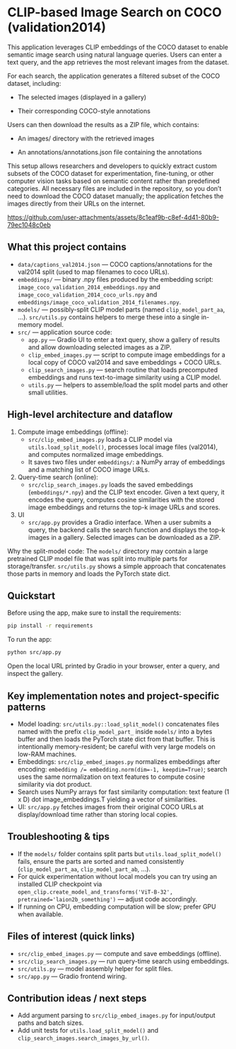 # CLIP-based Image Search on COCO (validation2014)

This application leverages CLIP embeddings of the COCO dataset to enable semantic image search using natural language queries. Users can enter a text query, and the app retrieves the most relevant images from the dataset.

For each search, the application generates a filtered subset of the COCO dataset, including:

- The selected images (displayed in a gallery)

- Their corresponding COCO-style annotations

Users can then download the results as a ZIP file, which contains:

- An images/ directory with the retrieved images

- An annotations/annotations.json file containing the annotations

This setup allows researchers and developers to quickly extract custom subsets of the COCO dataset for experimentation, fine-tuning, or other computer vision tasks based on semantic content rather than predefined categories. All necessary files are included in the repository, so you don’t need to download the COCO dataset manually; the application fetches the images directly from their URLs on the internet.

https://github.com/user-attachments/assets/8c1eaf9b-c8ef-4d41-80b9-79ec1048c0eb

## What this project contains

- `data/captions_val2014.json` — COCO captions/annotations for the val2014 split (used to map filenames to coco URLs).
- `embeddings/` — binary .npy files produced by the embedding script: `image_coco_validation_2014_embeddings.npy` and `image_coco_validation_2014_coco_urls.npy` and `embeddings/image_coco_validation_2014_filenames.npy`.
- `models/` — possibly-split CLIP model parts (named `clip_model_part_aa`, ...). `src/utils.py` contains helpers to merge these into a single in-memory model.
- `src/` — application source code:
  - `app.py` — Gradio UI to enter a text query, show a gallery of results and allow downloading selected images as a ZIP.
  - `clip_embed_images.py` — script to compute image embeddings for a local copy of COCO val2014 and save embeddings + COCO URLs.
  - `clip_search_images.py` — search routine that loads precomputed embeddings and runs text-to-image similarity using a CLIP model.
  - `utils.py` — helpers to assemble/load the split model parts and other small utilities.

## High-level architecture and dataflow

1. Compute image embeddings (offline):
	- `src/clip_embed_images.py` loads a CLIP model via `utils.load_split_model()`, processes local image files (val2014), and computes normalized image embeddings.
	- It saves two files under `embeddings/`: a NumPy array of embeddings and a matching list of COCO image URLs.
2. Query-time search (online):
	- `src/clip_search_images.py` loads the saved embeddings (`embeddings/*.npy`) and the CLIP text encoder. Given a text query, it encodes the query, computes cosine similarities with the stored image embeddings and returns the top-k image URLs and scores.
3. UI
	- `src/app.py` provides a Gradio interface. When a user submits a query, the backend calls the search function and displays the top-k images in a gallery. Selected images can be downloaded as a ZIP.

Why the split-model code: The `models/` directory may contain a large pretrained CLIP model file that was split into multiple parts for storage/transfer. `src/utils.py` shows a simple approach that concatenates those parts in memory and loads the PyTorch state dict.

## Quickstart 

Before using the app, make sure to install the requirements:

```bash
pip install -r requirements
```

To run the app:
```bash
python src/app.py
```

Open the local URL printed by Gradio in your browser, enter a query, and inspect the gallery.

## Key implementation notes and project-specific patterns

- Model loading: `src/utils.py::load_split_model()` concatenates files named with the prefix `clip_model_part_` inside `models/` into a bytes buffer and then loads the PyTorch state dict from that buffer. This is intentionally memory-resident; be careful with very large models on low-RAM machines.
- Embeddings: `src/clip_embed_images.py` normalizes embeddings after encoding: `embedding /= embedding.norm(dim=-1, keepdim=True)`; search uses the same normalization on text features to compute cosine similarity via dot product.
- Search uses NumPy arrays for fast similarity computation: text feature (1 x D) dot image_embeddings.T yielding a vector of similarities.
- UI: `src/app.py` fetches images from their original COCO URLs at display/download time rather than storing local copies.

## Troubleshooting & tips

- If the `models/` folder contains split parts but `utils.load_split_model()` fails, ensure the parts are sorted and named consistently (`clip_model_part_aa`, `clip_model_part_ab`, ...).
- For quick experimentation without local models you can try using an installed CLIP checkpoint via `open_clip.create_model_and_transforms('ViT-B-32', pretrained='laion2b_something')` — adjust code accordingly.
- If running on CPU, embedding computation will be slow; prefer GPU when available.

## Files of interest (quick links)

- `src/clip_embed_images.py` — compute and save embeddings (offline).
- `src/clip_search_images.py` — run query-time search using embeddings.
- `src/utils.py` — model assembly helper for split files.
- `src/app.py` — Gradio frontend wiring.

## Contribution ideas / next steps

- Add argument parsing to `src/clip_embed_images.py` for input/output paths and batch sizes.
- Add unit tests for `utils.load_split_model()` and `clip_search_images.search_images_by_url()`.
